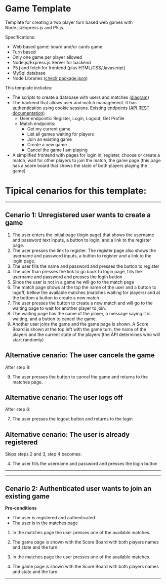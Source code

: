 # Game Template

Template for creating a two player turn based web games with Node.js/Express.js and P5.js. 

Specifications:
* Web based game: board and/or cards game
* Turn based
* Only one game per player allowed
* Node.js/Express.js Server for backend
* P5.j and fetch for frontend (plus HTML/CSS/Javascript)
* MySql database
* Node Libraries ([check package.json](package.json))

This template includes:
* The scripts to create a database with users and matches ([diagram](db_scripts/diagram.png))
* The backend that allows user and match management. It has authentication using cookie sessions. Existing endpoints ([API REST documentation](https://docs.google.com/document/d/1jXmBSiNZfqCABMVhvkRcD-qASICUTTjeGytj_wpCCXg/edit?usp=sharing))
    - User endpoints: Register, Login, Logout, Get Profile
    - Match endpoints:
        * Get my current game
        * List all games waiting for players
        * Join an existing game
        * Create a new game
        * Cancel the game I am playing
* A simplified frontend with pages for login in, register, choose or create a match, wait for other players to join the match, the game page (this page has a score board that shows the state of both players playing the game)

# Tipical cenarios for this template:

---
 ## Cenario 1: Unregistered user wants to create a game
1. The user enters the initial page (login page) that shows the username and password text inputs, a button to login, and a link to the register page.
2. The user presses the link to register. The register page also shows the username and password inputs, a button to register and a link to the login page. 
3. The user fills the name and password and presses the button to register
4. The user than presses the link to go back to login page, fills the username and password and presses the login button
5. Since the user is not in a game he will go to the match page
6. The match page shows at the top the name of the user and a button to logoff, bellow the available matches (matches waiting for players) and at the bottom a button to create a new match
7. The user presses the button to create a new match and will go to the waiting page to wait for another player to join.
8. The waiting page has the name of the player, a message saying it is waiting, and a button to cancel the game.
9. Another user joins the game and the game page is shown. A Score Board is shown at the top left with the game turn, the name of the players and the current state of the players (the API determines who will start randomly)

## Alternative cenario: The user cancels the game
After step 8:

9. The user presses the button to cancel the game and returns to the matches page.
## Alternative cenario: The user logs off 
After step 6:

7. The user presses the logout button and returns to the login
## Alternative cenario: The user is already registered
Skips steps 2 and 3, step 4 becomes:

4. The user fills the username and password and presses the login button

---

---
 ## Cenario 2: Authenticated user wants to join an existing game
 **Pre-conditions**
 * The user is registered and authenticated
 * The user is in the matches page

1. In the matches page the user presses one of the available matches.
2. The game page is shown with the Score Board with both players names and state and the turn.


1. In the matches page the user presses one of the available matches.
2. The game page is shown with the Score Board with both players names and state and the turn.

---